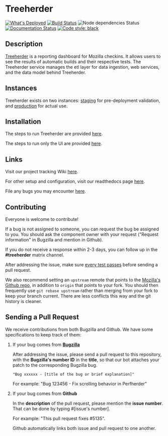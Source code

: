 # Treeherder

[![What's Deployed](https://img.shields.io/badge/whatsdeployed-prototype,stage,prod-green.svg)](https://whatsdeployed.io/s/BIY/Mozilla/Treeherder)
[![Build Status](https://circleci.com/gh/mozilla/treeherder.svg?branch=master&style=shield)](https://app.circleci.com/pipelines/github/mozilla/treeherder)
![Node dependencies Status](https://shields.io/librariesio/github/mozilla/treeherder)
[![Documentation Status](https://readthedocs.org/projects/treeherder/badge/?version=latest)](https://treeherder.readthedocs.io/?badge=latest)
[![Code style: black](https://img.shields.io/badge/code%20style-black-000000.svg)](https://github.com/psf/black)

## Description

[Treeherder](https://treeherder.mozilla.org) is a reporting dashboard for Mozilla checkins. It allows users to see the results of automatic builds and their respective tests. The Treeherder service manages the etl layer for data ingestion, web services, and the data model behind Treeherder.

## Instances

Treeherder exists on two instances: [staging](https://treeherder.allizom.org) for pre-deployment validation, and [production](https://treeherder.mozilla.org) for actual use.

## Installation

The steps to run Treeherder are provided [here](https://treeherder.readthedocs.io/installation.html).

The steps to run only the UI are provided [here](https://treeherder.readthedocs.io/installation.html#ui-development).

## Links

Visit our project tracking Wiki [here](https://wiki.mozilla.org/EngineeringProductivity/Projects/Treeherder).

For other setup and configuration, visit our readthedocs page [here](https://treeherder.readthedocs.io).

File any bugs you may encounter [here](https://bugzilla.mozilla.org/enter_bug.cgi?product=Tree+Management&component=Treeherder).

## Contributing

Everyone is welcome to contribute!

If a bug is not assigned to someone, you can request the bug be assigned to you. You should ask the component owner with your request ("Request information" in Bugzilla and mention in Github).

If you do not receive a response within 2-3 days, you can follow up in the **#treeherder** matrix channel.

After addressing the issue, make sure [every test passes](https://treeherder.readthedocs.io/testing.html) before sending a pull request.

We also recommend setting an `upstream` remote that points to the [Mozilla's Github repo](https://github.com/mozilla/treeherder.git), in addition to `origin` that points to your fork. You should then frequently use `git rebase upstream` rather than merging from your fork to keep your branch current. There are less conflicts this way and the git history is cleaner.

## Sending a Pull Request

We receive contributions from both Bugzilla and Github. We have some specifications to keep track of them:

1. If your bug comes from **[Bugzilla](https://bugzilla.mozilla.org/query.cgi?query_format=advanced&product=Tree+Management&f1=component&o1=substring&v1=Treeherder&resolution=---)**

    After addressing the issue, please send a pull request to this repository, with the **Bugzilla's number ID** in the **title**, so that our bot attaches your patch to the corresponding Bugzilla bug.

    `"Bug xxxxxx - [title of the bug or brief explanation]"`

    For example: "Bug 123456 - Fix scrolling behavior in Perfherder"

2. If your bug comes from **Github**

    In the **description** of the pull request, please mention the **issue number**. That can be done by typing #[issue's number].

    For example: "This pull request fixes #5135".

    Github automatically links both issue and pull request to one another.
